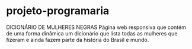 # projeto-programaria
DICIONÁRIO DE MULHERES NEGRAS
Página web responsiva que contém de uma forma dinâmica um dicionário que lista todas as mulheres que fizeram e ainda fazem parte da história do Brasil e mundo.
